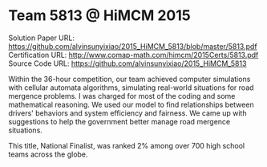 # Team 5813 @ HiMCM 2015

Solution Paper URL: https://github.com/alvinsunyixiao/2015_HiMCM_5813/blob/master/5813.pdf  
Certification URL: http://www.comap-math.com/himcm/2015Certs/5813.pdf  
Source Code URL: https://github.com/alvinsunyixiao/2015_HiMCM_5813

Within the 36-hour competition, our team achieved computer simulations with cellular automata algorithms, simulating real-world situations for road mergence problems. I was charged for most of the coding and some mathematical reasoning. We used our model to find relationships between drivers' behaviors and system efficiency and fairness. We came up with suggestions to help the government better manage road mergence situations.

This title, National Finalist, was ranked 2% among over 700 high school teams across the globe.
